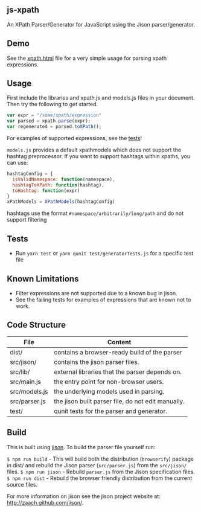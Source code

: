 js-xpath
--------
An XPath Parser/Generator for JavaScript using the Jison parser/generator.

Demo
----

See the [xpath.html](xpath.html) file for a very simple usage for parsing xpath expressions.

Usage
-----

First include the libraries and xpath.js and models.js files in your document. Then try the following to get started.

```js
var expr = "/some/xpath/expression"
var parsed = xpath.parse(expr);
var regenerated = parsed.toXPath();
```

For examples of supported expressions, see the [tests](test)!

`models.js` provides a default xpathmodels which does not support the hashtag preprocessor. If you want to support hashtags within xpaths, you can use:
```js
hashtagConfig = {
  isValidNamespace: function(namespace),
  hashtagToXPath: function(hashtag),
  toHashtag: function(expr)
}
xPathModels = XPathModels(hashtagConfig)
```

hashtags use the format `#namespace/arbitrarily/long/path` and do not support filtering

Tests
-----
- Run `yarn test` or `yarn qunit test/generatorTests.js` for a specific test file 


Known Limitations
-----------------
- Filter expressions are not supported due to a known bug in jison.
- See the failing tests for examples of expressions that are known not to work.

  
Code Structure
--------------

| File           | Content                                            |
|----------------|----------------------------------------------------|
| dist/          | contains a browser-ready build of the parser       |
| src/jison/     | contains the jison parser files.                   |
| src/lib/       | external libraries that the parser depends on.     |
| src/main.js    | the entry point for non-browser users.             |
| src/models.js  | the underlying models used in parsing.             |
| src/parser.js  | the jison built parser file, do not edit manually. |
| test/          | qunit tests for the parser and generator.          |
 
Build
------
This is built using [jison](http://zaach.github.com/jison/). To build the parser file yourself run:

`$ npm run build` - This will build both the distribution (`browserify`) package in dist/ and rebuild the Jison parser (`src/parser.js`) from the `src/jison/` files. 
`$ npm run jison` - Rebuild `parser.js` from the Jison specification files.
`$ npm run dist` - Rebuild the browser friendly distribution from the current source files.

For more information on jison see the jison project website at: http://zaach.github.com/jison/.
